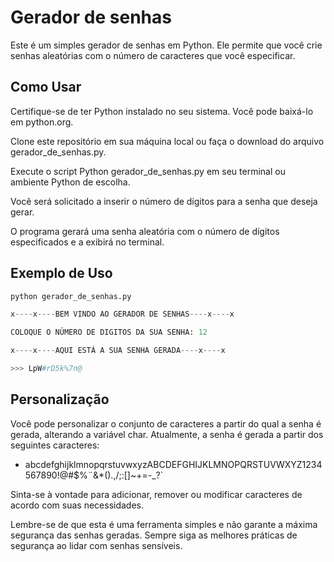# Gerador de senhas

Este é um simples gerador de senhas em Python. Ele permite que você crie senhas aleatórias com o número de caracteres que você especificar.

## Como Usar
Certifique-se de ter Python instalado no seu sistema. Você pode baixá-lo em python.org.

Clone este repositório em sua máquina local ou faça o download do arquivo gerador_de_senhas.py.

Execute o script Python gerador_de_senhas.py em seu terminal ou ambiente Python de escolha.

Você será solicitado a inserir o número de dígitos para a senha que deseja gerar.

O programa gerará uma senha aleatória com o número de dígitos especificados e a exibirá no terminal.

## Exemplo de Uso

```python
python gerador_de_senhas.py

x----x----BEM VINDO AO GERADOR DE SENHAS----x----x

COLOQUE O NÚMERO DE DIGITOS DA SUA SENHA: 12

x----x----AQUI ESTÁ A SUA SENHA GERADA----x----x 

>>> LpW#rD5k%7n@
```

## Personalização
Você pode personalizar o conjunto de caracteres a partir do qual a senha é gerada, alterando a variável char. Atualmente, a senha é gerada a partir dos seguintes caracteres:
 - abcdefghijklmnopqrstuvwxyzABCDEFGHIJKLMNOPQRSTUVWXYZ1234567890!@#$%¨&*().,/;:[]\~+=-_?`

Sinta-se à vontade para adicionar, remover ou modificar caracteres de acordo com suas necessidades.

Lembre-se de que esta é uma ferramenta simples e não garante a máxima segurança das senhas geradas. Sempre siga as melhores práticas de segurança ao lidar com senhas sensíveis.
